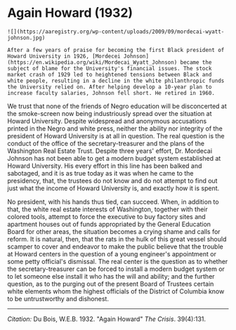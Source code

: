 <!--
title:   Again Howard
author:  Du Bois, W.E.B.
journal: The Crisis
year:    1932
volume:  39
issue:   4
pages:   131
-->
# Again Howard (1932)

```{margin}
![](https://aaregistry.org/wp-content/uploads/2009/09/mordecai-wyatt-johnson.jpg)

After a few years of praise for becoming the first Black president of Howard University in 1926, [Mordecei Johnson](https://en.wikipedia.org/wiki/Mordecai_Wyatt_Johnson) became the subject of blame for the University's financial issues. The stock market crash of 1929 led to heightened tensions between Black and white people, resulting in a decline in the white philanthropic funds the University relied on. After helping develop a 10-year plan to increase faculty salaries, Johnson fell short. He retired in 1960.
```

We trust that none of the friends of Negro education will be disconcerted at the smoke-screen now being industriously spread over the situation at Howard University. Despite widespread and anonymous accusations printed in the Negro and white press, neither the ability nor integrity of the president of Howard University is at all in question. The real question is the conduct of the office of the secretary-treasurer and the plans of the Washington Real Estate Trust. Despite three years' effort, Dr. Mordecai Johnson has not been able to get a modern budget system established at Howard University. His every effort in this line has been balked and sabotaged, and it is as true today as it was when he came to the presidency, that, the trustees do not know and do not attempt to find out just what the income of Howard University is, and exactly how it is spent.


No president, with his hands thus tied, can succeed. When, in addition to that, the white real estate interests of Washington, together with their colored tools, attempt to force the executive to buy factory sites and apartment houses out of funds appropriated by the General Education Board for other areas, the situation becomes a crying shame and calls for reform. It is natural, then, that the rats in the hulk of this great vessel should scamper to cover and endeavor to make the public believe that the trouble at Howard centers in the question of a young engineer's appointment or some petty official's dismissal. The real center is the question as to whether the secretary-treasurer can be forced to install a modern budget system or to let someone else install it who has the will and ability; and the further question, as to the purging out of the present Board of Trustees certain white elements whom the highest officials of the District of Columbia know to be untrustworthy and dishonest.

__________
*Citation:* Du Bois, W.E.B. 1932. "Again Howard" *The Crisis*. 39(4):131.
